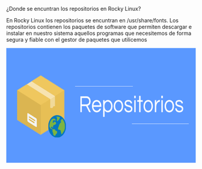 ¿Donde se encuntran los repositorios en Rocky Linux?

 En Rocky Linux los repositorios se encuntran en /usr/share/fonts. 
 Los repositorios contienen los paquetes de software que permiten descargar e instalar en nuestro sistema aquellos programas que necesitemos de forma segura y fiable con   el gestor de paquetes que utilicemos

![image](repositorios.png)
